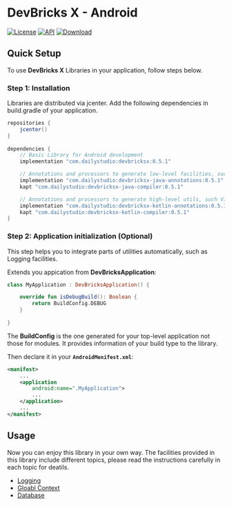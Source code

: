 # DevBricks X - Android
[![License](https://poser.pugx.org/dreamfactory/dreamfactory/license.svg)](http://www.apache.org/licenses/LICENSE-2.0) [![API](https://img.shields.io/badge/API-19%2B-brightgreen.svg?style=flat)](https://android-arsenal.com/api?level=19) [![Download](https://api.bintray.com/packages/dailystudio/maven/devbricksx-java-compiler/images/download.svg?version=0.5.1) ](https://bintray.com/dailystudio/maven/devbricksx-java-compiler/0.5.1/link)

## Quick Setup
To use **DevBricks X** Libraries in your application, follow steps below.

### Step 1: Installation
Libraries are distributed via jcenter. Add the following dependencies in build.gradle of your application.

```groovy
repositories { 
	jcenter()
}
   
dependencies {
	// Basic Library for Android development
	implementation "com.dailystudio:devbricksx:0.5.1"

	// Annotations and processors to generate low-level facilities, such as Dao, Database, etc.
	implementation "com.dailystudio:devbricksx-java-annotations:0.5.1"
	kapt "com.dailystudio:devbricksx-java-compiler:0.5.1"

	// Annotations and processors to generate high-level utils, such ViewModel, Fragment, etc.
	implementation "com.dailystudio:devbricksx-kotlin-annotations:0.5.1"
	kapt "com.dailystudio:devbricksx-kotlin-compiler:0.5.1"
}
```

### Step 2: Application initialization (Optional)
This step helps you to integrate parts of utilities automatically, such as Logging facilities. 

Extends you appication from **DevBricksApplication**:

```kotlin
class MyApplication : DevBricksApplication() {

    override fun isDebugBuild(): Boolean {
        return BuildConfig.DEBUG
    }
    
}
```
The **BuildConfig** is the one generated for your top-level application not those for modules. It provides information of your build type to the library.

Then declare it in your **`AndroidMenifest.xml`**:

``` xml
<manifest>
	...
	<application
        android:name=".MyApplication">
		...
	</application>
	...
</manifest>
```

## Usage
Now you can enjoy this library in your own way. The facilities provided in this library include different topics, please read the instructions carefully in each topic for deatils.

- [Logging](./docs/logging.md)
- [Gloabl Context](./docs/globalcontext.md)
- [Database](./docs/database.md)
